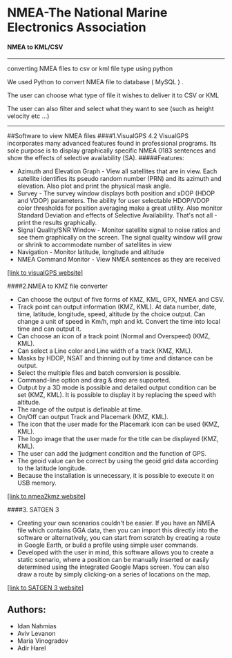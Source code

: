 # NMEA-The National Marine Electronics Association

#### NMEA to KML/CSV 
-----------------------------------------------------------
converting NMEA files to csv or kml file type using python 

We used Python to convert NMEA file to database ( MySQL ) .

The user can choose what type of file it wishes to deliver it to CSV or KML

The user can also filter and select what they want to see (such as height velocity etc ...)

-----------------------------------------------------------

##Software to view NMEA files
####1.VisualGPS 4.2
VisualGPS incorporates many advanced features found in professional programs. Its sole purpose is to display graphically specific NMEA 0183 sentences and show the effects of selective availability (SA).
#####Features:
* Azimuth and Elevation Graph - View all satellites that are in view. Each satellite identifies its pseudo random number (PRN) and its azimuth and elevation. Also plot and print  the physical mask angle.
* Survey - The survey window displays both position and xDOP (HDOP and VDOP) parameters. The ability for user selectable HDOP/VDOP color thresholds for position averaging make a great utility. Also monitor Standard Deviation and effects of Selective Availability.   That's not all - print the results graphically.
* Signal Quality/SNR Window - Monitor satellite signal to noise ratios and see them graphically on the screen. The signal quality window will grow or shrink to accommodate number of satellites in view
* Navigation - Monitor latitude, longitude and altitude
* NMEA Command Monitor - View NMEA sentences as they are received

[[link to visualGPS website]](http://www.visualgps.net/)

####2.NMEA to KMZ file converter

* Can choose the output of five forms of KMZ, KML, GPX, NMEA and CSV.
* Track point can output information (KMZ, KML).
   At data number, date, time, latitude, longitude, speed, altitude by the choice output.
   Can change a unit of speed in Km/h, mph and kt.
   Convert the time into local time and can output it.
* Can choose an icon of a track point (Normal and Overspeed) (KMZ, KML).
* Can select a Line color and Line width of a track (KMZ, KML).
* Masks by HDOP, NSAT and thinning out by time and distance can be output.
* Select the multiple files and batch conversion is possible.
* Command-line option and drag & drop are supported.
* Output by a 3D mode is possible and detailed output condition can be set (KMZ, KML).
   It is possible to display it by replacing the speed with altitude.
* The range of the output is definable at time.
* On/Off can output Track and Placemark (KMZ, KML).
* The icon that the user made for the Placemark icon can be used (KMZ, KML).
* The logo image that the user made for the title can be displayed (KMZ, KML).
* The user can add the judgment condition and the function of GPS.
* The geoid value can be correct by using the geoid grid data according to the latitude longitude.
* Because the installation is unnecessary, it is possible to execute it on USB memory.

[[link to nmea2kmz website]](http://homepage2.nifty.com/k8/gps/file/nmea2kmz.htm)

####3. SATGEN 3

* Creating your own scenarios couldn't be easier. If you have an NMEA file which contains GGA data, then you can import this directly into the software or alternatively, you can start from scratch by creating a route in Google Earth, or build a profile using simple user commands.
* Developed with the user in mind, this software allows you to create a static scenario, where a position can be manually inserted or easily determined using the integrated Google Maps screen. You can also draw a route by simply clicking-on a series of locations on the map.

[[link to SATGEN 3 website]](http://www.labsat.co.uk/index.php/en/products/satgen-simulator-software)


## Authors:
* Idan Nahmias
* Aviv Levanon
* Maria Vinogradov
* Adir Harel
